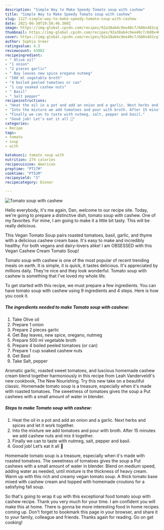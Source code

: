 ```yaml
---
description: "Simple Way to Make Speedy Tomato soup with cashew"
title: "Simple Way to Make Speedy Tomato soup with cashew"
slug: 1127-simple-way-to-make-speedy-tomato-soup-with-cashew
date: 2021-06-30T19:50:46.360Z
image: https://img-global.cpcdn.com/recipes/92a38ab4c9ee40c7/680x482cq70/tomato-soup-with-cashew-recipe-main-photo.jpg
thumbnail: https://img-global.cpcdn.com/recipes/92a38ab4c9ee40c7/680x482cq70/tomato-soup-with-cashew-recipe-main-photo.jpg
cover: https://img-global.cpcdn.com/recipes/92a38ab4c9ee40c7/680x482cq70/tomato-soup-with-cashew-recipe-main-photo.jpg
author: Sophia Greer
ratingvalue: 4.5
reviewcount: 43082
recipeingredient:
- " Olive oil"
- "1 onion"
- "2 pieces garlic"
- " Bay leaves new spice oregano nutmeg"
- "500 ml vegetable broth"
- "4 boiled peeled tomatoes or can"
- "1 cup soaked cashew nuts"
- " Basil"
- " Salt pepper"
recipeinstructions:
- "Heat the oil in a pot and add an onion and a garlic. Next herbs and spices and let it work together."
- "Into the mixture we add tomatoes and pour with broth. After 15 minutes we add cashew nuts and mix it together."
- "Finally we can to taste with nutmeg, salt, pepper and basil."
- "Good job! Let’s eat it all 🍅"
categories:
- Recipe
tags:
- tomato
- soup
- with

katakunci: tomato soup with 
nutrition: 274 calories
recipecuisine: American
preptime: "PT17M"
cooktime: "PT52M"
recipeyield: "3"
recipecategory: Dinner

---
```



![Tomato soup with cashew](https://img-global.cpcdn.com/recipes/92a38ab4c9ee40c7/680x482cq70/tomato-soup-with-cashew-recipe-main-photo.jpg)

Hello everybody, it's me again, Dan, welcome to our recipe site. Today, we're going to prepare a distinctive dish, tomato soup with cashew. One of my favorites. For mine, I am going to make it a little bit tasty. This will be really delicious.

This Vegan Tomato Soup pairs roasted tomatoes, basil, garlic, and thyme with a delicious cashew cream base. It&#39;s easy to make and incredibly healthy. For both vegans and dairy-lovers alike! I am OBSESSED with this Vegan Cashew Cream Tomato Soup!

Tomato soup with cashew is one of the most popular of recent trending meals on earth. It is simple, it is quick, it tastes delicious. It's appreciated by millions daily. They're nice and they look wonderful. Tomato soup with cashew is something that I've loved my whole life.


To get started with this recipe, we must prepare a few ingredients. You can have tomato soup with cashew using 9 ingredients and 4 steps. Here is how you cook it.

<!--inarticleads1-->

##### The ingredients needed to make Tomato soup with cashew:

1. Take  Olive oil
1. Prepare 1 onion
1. Prepare 2 pieces garlic
1. Get  Bay leaves, new spice, oregano, nutmeg
1. Prepare 500 ml vegetable broth
1. Prepare 4 boiled peeled tomatoes (or can)
1. Prepare 1 cup soaked cashew nuts
1. Get  Basil
1. Take  Salt, pepper


Aromatic garlic, roasted sweet tomatoes, and luscious homemade cashew cream blend together harmoniously in this recipe from Leah Vanderveldt&#39;s new cookbook, The New Nourishing. Try this new take on a beautiful classic. Homemade tomato soup is a treasure, especially when it&#39;s made with roasted tomatoes. The sweetness of tomatoes gives the soup a Put cashews with a small amount of water in blender. 

<!--inarticleads2-->

##### Steps to make Tomato soup with cashew:

1. Heat the oil in a pot and add an onion and a garlic. Next herbs and spices and let it work together.
1. Into the mixture we add tomatoes and pour with broth. After 15 minutes we add cashew nuts and mix it together.
1. Finally we can to taste with nutmeg, salt, pepper and basil.
1. Good job! Let’s eat it all 🍅


Homemade tomato soup is a treasure, especially when it&#39;s made with roasted tomatoes. The sweetness of tomatoes gives the soup a Put cashews with a small amount of water in blender. Blend on medium speed, adding water as needed, until mixture is the thickness of heavy cream. Warm up with this rich and creamy vegan tomato soup. A thick tomato base mixed with cashew cream and topped with homemade croutons for a satisfying fall soup. 

So that's going to wrap it up with this exceptional food tomato soup with cashew recipe. Thank you very much for your time. I am confident you will make this at home. There is gonna be more interesting food in home recipes coming up. Don't forget to bookmark this page in your browser, and share it to your family, colleague and friends. Thanks again for reading. Go on get cooking!
